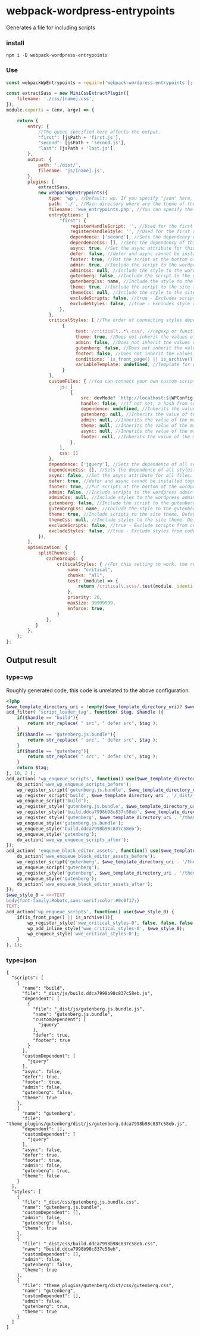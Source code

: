 
# webpack-wordpress-entrypoints
Generates a file for including scripts

### install
`npm i -D webpack-wordpress-entrypoints`

### Use
```js
const webpackWpEntrypoints = require('webpack-wordpress-entrypoints');

const extractSass = new MiniCssExtractPlugin({
    filename: './css/[name].css',
});
module.exports = (env, argv) => {

    return {
        entry: {
            //The queue specified here affects the output.
            "first": [jsPath + 'first.js'],
            "second": [jsPath + 'second.js'],
            "last": [jsPath + 'last.js'],
        },
        output: {
            path: './dist/',
            filename: 'js/[name].js',
        },
        plugins: [
            extractSass,
            new webpackWpEntrypoints({
                type: 'wp', //Default: wp. If you specify "json" here, the output will be in json format
                path: './', //Main directory where are the theme of the site. Default: './';
                filename: 'wwe_entrypoints.php', //You can specify the path to save the file. The file will be saved in the directory: path + filename. Default: wwe_entrypoints.php
                entryOptions: {
                    "first": {
                        registerHandleScript: '', //Used for the first argument to the wp_register_script function.
                        registerHandleStyle: '', //Used for the first argument to the wp_register_style function.
                        dependence: ['second'], //Sets the dependency of this script on another
                        dependenceCss: [], //Sets the dependency of this style on another
                        async: true, //Set the async attribute for this file only.
                        defer: false, //defer and async cannot be installed together, only async will be used
                        footer: true, //Put the script at the bottom of the wordpress site
                        admin: true, //Include the script to the wordpress admin panel
                        adminCss: null, //Include the style to the wordpress admin panel. Default: same as admin
                        gutenberg: false, //Include the script to the gutenberg editor
                        gutenbergCss: name, //Include the style to the gutenberg editor. Default: same as gutenberg
                        theme: true, //Include the script to the site theme
                        themeCss: null, //Include the style to the site theme. Default: same as theme
                        excludeScripts: false, //true - Excludes script output. Inherits the value of the main option.
                        excludeStyles: false, //true - Excludes style output. Inherits the value of the main option.
                    },
                },
                criticalStyles: [ //The order of connecting styles depends on the order in which you specify the objects.
                     {
                          test: /critical\..*\.css/, //regexp or function, false - skip. The function receives 3 arguments: fileName, content, info - object with information about the file (only since webpack version >= 5).
                          theme: true, //Does not inherit the values of the main options.
                          admin: false, //Does not inherit the values of the main options.
                          gutenberg: false, //Does not inherit the values of the main options.
                          footer: false, //Does not inherit the values of the main options. Works with theme only.
                          conditions: `is_front_page() || is_archive()`, //wordpress functions are inserted into the "if ({{conditions}})" check condition
                          variableTemplate: undefined, //Template for generating output of styles: {{styles}} - inserts a variable with styles.
                     }
                ],
                customFiles: { //You can connect your own custom scripts.
                    js: [
                        {
                            src: devMode? `http://localhost:${WPConfig.proxy.port}/browser-sync/browser-sync-client.js` : false, //In this example, we have a condition that is triggered only during development modes. If you specify false, then the script will not be included.
                            handle: false, //If not set, a hash from src will be generated.
                            dependence: undefined, //Inherits the value of the main option. 
                            gutenberg: null, //Inherits the value of the main option.
                            admin: null, //Inherits the value of the main option.
                            theme: null, //Inherits the value of the main option.
                            async: null, //Inherits the value of the main option.
                            footer: null, //Inherits the value of the main option.
                        },
                    ],
                    css: []
                },
                dependence: ['jquery'], //Sets the dependence of all scripts on the specified. Default: [].
                dependenceCss: [], //Sets the dependence of all styles on the specified. Default: [].
                async: false, //Set the async attribute for all files. Default: false.
                defer: true, //defer and async cannot be installed together, only async will be used. Default: true.
                footer: true, //Put scripts at the bottom of the wordpress site. Default: true.
                admin: false, //Include scripts to the wordpress admin panel. Default: false.
                adminCss: null, //Include styles to the wordpress admin panel. Default: same as admin
                gutenberg: false, //Include the script to the gutenberg editor
                gutenbergCss: name, //Include the style to the gutenberg editor. Default: same as gutenberg
                theme: true, //Include scripts to the site theme. Default: true.
                themeCss: null, //Include styles to the site theme. Default: same as theme
                excludeScripts: false, //true - Exclude scripts from code generation.
                excludeStyles: false, //true - Exclude styles from code generation.
            }),
        ],
        optimization: {
            splitChunks: {
               cacheGroups: {
                   criticalStyles: { //For this setting to work, the required styles are required to be included as js modules. For example index.js -> import './src/css/some.critical.scss';
                       name: "critical",
                       chunks: "all",
                       test: (module) => {
                           return /critical\.scss/.test(module._identifier);
                       },
                       priority: 20,
                       maxSize: 99999999,
                       enforce: true,
                   }
               },
           }
        },
    };
};
```

## Output result
### type=wp
Roughly generated code, this code is unrelated to the above configuration.

```php
<?php
$wwe_template_directory_uri = !empty($wwe_template_directory_uri)? $wwe_template_directory_uri : get_template_directory_uri();
add_filter( "script_loader_tag", function( $tag, $handle ){
    if($handle == "build"){
        return str_replace( " src", " defer src", $tag );
    }
    if($handle == "gutenberg.js.bundle"){
        return str_replace( " src", " defer src", $tag );
    }
    if($handle == "gutenberg"){
        return str_replace( " src", " defer src", $tag );
    }
    return $tag;
}, 10, 2 );
add_action( 'wp_enqueue_scripts', function() use($wwe_template_directory_uri){
    do_action('wwe_wp_enqueue_scripts_before');
    wp_register_script('gutenberg.js.bundle', $wwe_template_directory_uri . '/_dist/js/gutenberg.js.bundle.js', array('jquery'), null, true );
    wp_register_script('build', $wwe_template_directory_uri . '/_dist/js/build.ddca7998b98c837c58eb.js', array('gutenberg.js.bundle','jquery'), null, true );
    wp_enqueue_script('build');
    wp_register_style('gutenberg.js.bundle', $wwe_template_directory_uri . '/_dist/css/gutenberg.js.bundle.css', array(), null );
    wp_register_style('build.ddca7998b98c837c58eb', $wwe_template_directory_uri . '/_dist/css/build.ddca7998b98c837c58eb.css', array(), null );
    wp_register_style('gutenberg', $wwe_template_directory_uri . '/theme_plugins/gutenberg/dist/css/gutenberg.css', array(), null );
    wp_enqueue_style('gutenberg.js.bundle');
    wp_enqueue_style('build.ddca7998b98c837c58eb');
    wp_enqueue_style('gutenberg');
    do_action('wwe_wp_enqueue_scripts_after');
});
add_action( 'enqueue_block_editor_assets', function() use($wwe_template_directory_uri){
    do_action('wwe_enqueue_block_editor_assets_before');
    wp_register_script('gutenberg', $wwe_template_directory_uri . '/theme_plugins/gutenberg/dist/js/gutenberg.ddca7998b98c837c58eb.js', array('jquery'), null, true );
    wp_enqueue_script('gutenberg');
    wp_register_style('gutenberg', $wwe_template_directory_uri . '/theme_plugins/gutenberg/dist/css/gutenberg.css', array(), null );
    wp_enqueue_style('gutenberg');
    do_action('wwe_enqueue_block_editor_assets_after');
});
$wwe_style_0 = <<<TEXT
body{font-family:Roboto,sans-serif;color:#0c0f17;}
TEXT;
add_action('wp_enqueue_scripts', function() use($wwe_style_0) {
    if(is_front_page() || is_archive()){
        wp_register_style('wwe_critical_styles-0', false, false, false, true);
        wp_add_inline_style('wwe_critical_styles-0', $wwe_style_0);
        wp_enqueue_style('wwe_critical_styles-0');
    }
}, 1);
```



### type=json
    {
      "scripts": [
        {
          "name": "build",
          "file": "_dist/js/build.ddca7998b98c837c58eb.js",
          "dependent": [
            {
              "file": "_dist/js/gutenberg.js.bundle.js",
              "name": "gutenberg.js.bundle",
              "customDependent": [
                "jquery"
              ],
              "defer": true,
              "footer": true
            }
          ],
          "customDependent": [
            "jquery"
          ],
          "async": false,
          "defer": true,
          "footer": true,
          "admin": false,
          "gutenberg": false,
          "theme": true
        },
        {
          "name": "gutenberg",
          "file": "theme_plugins/gutenberg/dist/js/gutenberg.ddca7998b98c837c58eb.js",
          "dependent": [],
          "customDependent": [
            "jquery"
          ],
          "async": false,
          "defer": true,
          "footer": true,
          "admin": false,
          "gutenberg": true,
          "theme": false
        }
      ],
      "styles": [
        {
          "file": "_dist/css/gutenberg.js.bundle.css",
          "name": "gutenberg.js.bundle",
          "customDependent": [],
          "admin": false,
          "gutenberg": false,
          "theme": true
        },
        {
          "file": "_dist/css/build.ddca7998b98c837c58eb.css",
          "name": "build.ddca7998b98c837c58eb",
          "customDependent": [],
          "admin": false,
          "gutenberg": false,
          "theme": true
        },
        {
          "file": "theme_plugins/gutenberg/dist/css/gutenberg.css",
          "name": "gutenberg",
          "customDependent": [],
          "admin": false,
          "gutenberg": true,
          "theme": true
        }
      ]
    }